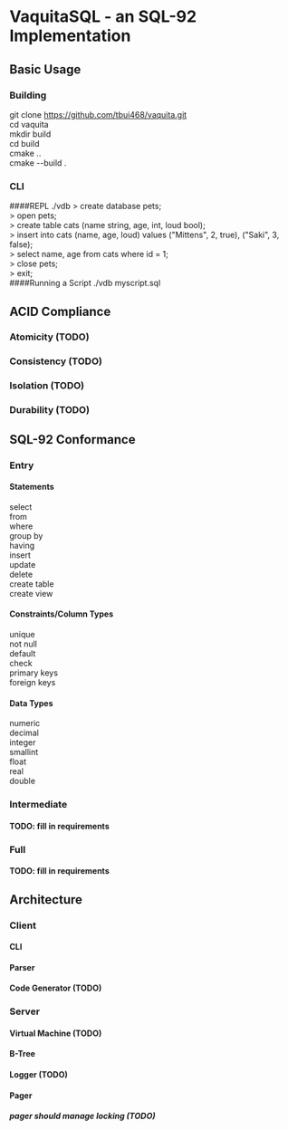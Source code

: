 # VaquitaSQL - an SQL-92 Implementation

## Basic Usage
### Building
git clone https://github.com/tbui468/vaquita.git<br>
cd vaquita<br>
mkdir build<br>
cd build<br>
cmake ..<br>
cmake --build .<br>

### CLI
####REPL
./vdb
\> create database pets;<br>
\> open pets;<br>
\> create table cats (name string, age, int, loud bool);<br>
\> insert into cats (name, age, loud) values ("Mittens", 2, true), ("Saki", 3, false);<br>
\> select name, age from cats where id = 1;<br>
\> close pets;<br>
\> exit;<br>
####Running a Script
./vdb myscript.sql<br>

## ACID Compliance
### Atomicity (TODO)
### Consistency (TODO)
### Isolation (TODO)
### Durability (TODO)

## SQL-92 Conformance
### Entry
#### Statements
select<br>
from<br>
where<br>
group by<br>
having<br>
insert<br>
update<br>
delete<br>
create table<br>
create view<br>

#### Constraints/Column Types
unique<br>
not null<br>
default<br>
check<br>
primary keys<br>
foreign keys<br>

#### Data Types
numeric<br>
decimal<br>
integer<br>
smallint<br>
float<br>
real<br>
double<br>

### Intermediate
#### TODO: fill in requirements
### Full
#### TODO: fill in requirements

## Architecture

### Client
#### CLI
#### Parser
#### Code Generator (TODO)

### Server
#### Virtual Machine (TODO)
#### B-Tree
#### Logger (TODO)
#### Pager
##### pager should manage locking (TODO)
